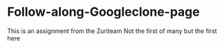 # Follow-along-Googleclone-page
This is an assignment from the Zuriteam
Not the first of many but the first here
